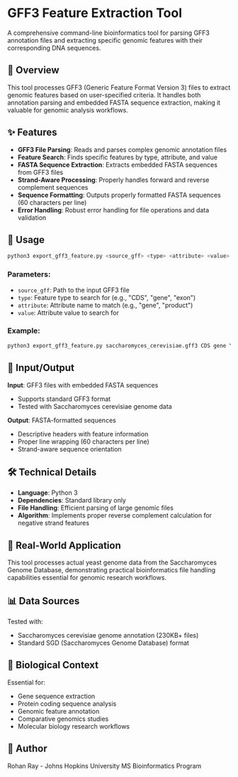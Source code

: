 # GFF3 Feature Extraction Tool

A comprehensive command-line bioinformatics tool for parsing GFF3 annotation files and extracting specific genomic features with their corresponding DNA sequences.

## 🧬 Overview

This tool processes GFF3 (Generic Feature Format Version 3) files to extract genomic features based on user-specified criteria. It handles both annotation parsing and embedded FASTA sequence extraction, making it valuable for genomic analysis workflows.

## ✨ Features

- **GFF3 File Parsing**: Reads and parses complex genomic annotation files
- **Feature Search**: Finds specific features by type, attribute, and value
- **FASTA Sequence Extraction**: Extracts embedded FASTA sequences from GFF3 files
- **Strand-Aware Processing**: Properly handles forward and reverse complement sequences
- **Sequence Formatting**: Outputs properly formatted FASTA sequences (60 characters per line)
- **Error Handling**: Robust error handling for file operations and data validation

## 🚀 Usage

```bash
python3 export_gff3_feature.py <source_gff> <type> <attribute> <value>
```

### Parameters:
- `source_gff`: Path to the input GFF3 file
- `type`: Feature type to search for (e.g., "CDS", "gene", "exon")
- `attribute`: Attribute name to match (e.g., "gene", "product")
- `value`: Attribute value to search for

### Example:
```bash
python3 export_gff3_feature.py saccharomyces_cerevisiae.gff3 CDS gene YAL001C
```

## 📁 Input/Output

**Input**: GFF3 files with embedded FASTA sequences
- Supports standard GFF3 format
- Tested with Saccharomyces cerevisiae genome data

**Output**: FASTA-formatted sequences
- Descriptive headers with feature information
- Proper line wrapping (60 characters per line)
- Strand-aware sequence orientation

## 🛠️ Technical Details

- **Language**: Python 3
- **Dependencies**: Standard library only
- **File Handling**: Efficient parsing of large genomic files
- **Algorithm**: Implements proper reverse complement calculation for negative strand features

## 🧪 Real-World Application

This tool processes actual yeast genome data from the Saccharomyces Genome Database, demonstrating practical bioinformatics file handling capabilities essential for genomic research workflows.

## 📊 Data Sources

Tested with:
- Saccharomyces cerevisiae genome annotation (230KB+ files)
- Standard SGD (Saccharomyces Genome Database) format

## 🔬 Biological Context

Essential for:
- Gene sequence extraction
- Protein coding sequence analysis
- Genomic feature annotation
- Comparative genomics studies
- Molecular biology research workflows

## 📝 Author

Rohan Ray - Johns Hopkins University MS Bioinformatics Program
